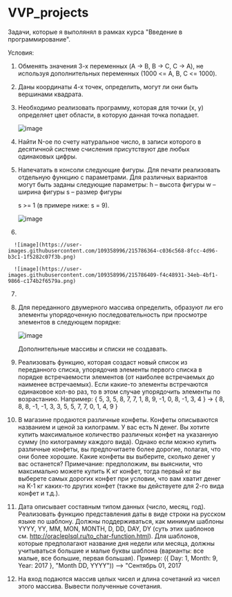 # VVP_projects
Задачи, которые я выполянял в рамках курса "Введение в программирование".

Условия:
1. Обменять значения 3-х переменных (A -> B, B -> C, C -> A), не используя
   дополнительных переменных (1000 <= A, B, C <= 1000).
2. Даны координаты 4-х точек, определить, могут ли они быть вершинами квадрата.
3. Необходимо реализовать программу, которая для точки (x, y)
   определяет цвет области, в которую данная точка попадает. 
   
   ![image](https://user-images.githubusercontent.com/109358996/215769734-6bdeb9dd-6b5c-462e-8869-fc35fb042fe2.png)
4. Найти N-ое по счету натуральное число, в записи которого в десятичной системе счисления присутствуют две любых одинаковых цифры.
5. Напечатать в консоли следующие фигуры.
   Для печати реализовать отдельную функцию с параметрами.
   Для различных вариантов могут быть заданы следующие параметры:
   h – высота фигуры
   w – ширина фигуры
   s – размер фигуры

   s >= 1 (в примере ниже: s = 9).
   
   ![image](https://user-images.githubusercontent.com/109358996/215785435-2019783b-8eef-4abb-af7d-54d63d08baeb.png)
   
6.

      ![image](https://user-images.githubusercontent.com/109358996/215786364-c036c568-8fcc-4d96-b3c1-1f5282c07f3b.png)
   
      ![image](https://user-images.githubusercontent.com/109358996/215786409-f4c48931-34eb-4bf1-9866-c174b2f6579a.png)
   
7.
8. Для переданного двумерного массива определить, образуют ли его элементы
   упорядоченную последовательность при просмотре элементов в следующем порядке:

   ![image](https://user-images.githubusercontent.com/109358996/215787171-c0256405-7a7f-46ef-9f3b-11a11e0c2e8e.png)
   
   Дополнительные массивы и списки не создавать.
9. Реализовать функцию, которая создаст новый список из переданного списка, упорядочив элементы первого списка в порядке встречаемости элементов
   (от наиболее        встречаемых до наименее встречаемых). Если какие-то элементы встречаются одинаковое кол-во раз, то в этом случае упорядочить
   элементы по возрастанию. Например: { 5, 3, 5, 8, 7, 7, 1, 8, 9, -1, 0, 8, -1, 3, 4 } → { 8, 8, 8, -1, -1, 3, 3, 5, 5, 7, 7, 0, 1, 4, 9 } 
10. В магазине продаются различные конфеты. Конфеты описываются названием и ценой за килограмм. У вас есть N денег. Вы хотите купить максимальное
    количество различных конфет на указанную сумму (по килограмму каждого вида). Однако если можно купить различные конфеты, вы предпочитаете более дорогие,
    полагая, что они более хорошие. Какие конфеты вы выберите, сколько денег у вас останется? Примечание: предположим, вы выяснили, что максимально можете
    купить K кг конфет, тогда первый кг вы выберете самых дорогих конфет при условии, что вам хватит денег на K-1 кг каких-то других конфет 
    (также вы действуете для 2-го вида конфет и т.д.).
11. Дата описывает составным типом данных (число, месяц, год). Реализовать функцию представления даты в виде строки на русском языке по шаблону.
    Должны поддерживаться, как минимум шаблоны YYYY, YY, MM, MON, MONTH, D, DD, DAY, DY (суть этих шаблонов см. http://oracleplsql.ru/to_char-function.html).
    Для шаблонов, которые предполагают название дня недели или месяца, должны учитываться большие и малые буквы шаблона
    (варианты: все малые, все большие, первая большая). Пример: ({ Day: 1, Month: 9, Year: 2017 }, "Month DD, YYYY")) –> "Сентябрь 01, 2017
12. На вход подаются массив целых чисел и длина сочетаний из чисел этого массива. Вывести полученные сочетания.
